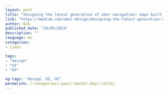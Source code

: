 ```yaml
---
layout: post
title: "designing the latest generation of uber navigation: maps built for ridesharing"
link: "https://medium.com/uber-design/designing-the-latest-generation-of-uber-navigation-maps-built-for-ridesharing-de3ede031ce1"
author: N/A
published_date: "19/05/2024"
description: ""
language: en
categories:
- Liens

tags:
- "design"
- "UI"
- "UX"

og-tags: "design, UI, UX"
permalink: /:categories/:year/:month/:day/:title/
---
```

